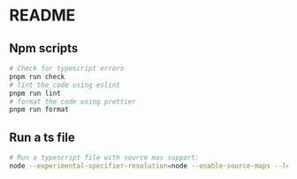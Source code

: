 # README

## Npm scripts

```bash
# Check for typescript errors
pnpm run check
# lint the code using eslint
pnpm run lint
# format the code using prettier
pnpm run format
```

## Run a ts file

```bash
# Run a typescript file with source mas support:
node --experimental-specifier-resolution=node --enable-source-maps --loader ts-paths-esm-loader <file-path>
```

